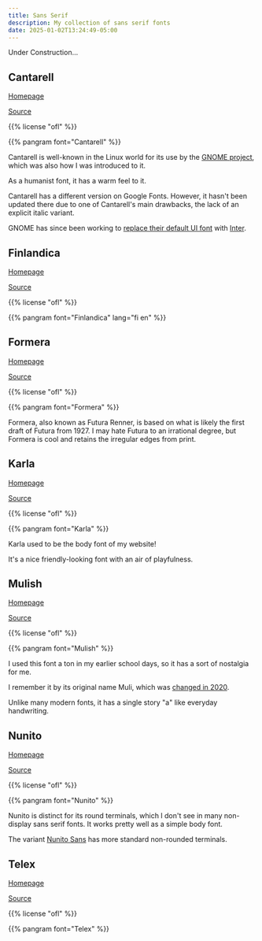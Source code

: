 ```yaml
---
title: Sans Serif
description: My collection of sans serif fonts
date: 2025-01-02T13:24:49-05:00
---
```


Under Construction...

## Cantarell

[Homepage](https://cantarell.gnome.org)

[Source](https://gitlab.gnome.org/GNOME/cantarell-fonts)

{{% license "ofl" %}}

{{% pangram font="Cantarell" %}}

Cantarell is well-known in the Linux world for its use by the [GNOME project](https://www.gnome.org),
which was also how I was introduced to it.

As a humanist font, it has a warm feel to it.

Cantarell has a different version on Google Fonts. However, it hasn't been updated
there due to one of Cantarell's main drawbacks, the lack of an explicit italic variant.

GNOME has since been working to
[replace their default UI font](https://gitlab.gnome.org/Teams/Design/initiatives/-/issues/152)
with [Inter](https://rsms.me/inter).

## Finlandica

[Homepage](https://fonts.google.com/specimen/Finlandica)

[Source](https://github.com/HelsinkiTypeStudio/Finlandica)

{{% license "ofl" %}}

{{% pangram font="Finlandica" lang="fi en" %}}

## Formera

[Homepage](https://noirblancrouge.com/fonts/futura-renner)

[Source](https://github.com/noirblancrouge/Formera)

{{% license "ofl" %}}

{{% pangram font="Formera" %}}

Formera, also known as Futura Renner, is based on what is likely the first draft of
Futura from 1927. I may hate Futura to an irrational degree, but Formera is cool and
retains the irregular edges from print.

## Karla

[Homepage](https://fonts.google.com/specimen/Karla)

[Source](https://github.com/googlefonts/karla)

{{% license "ofl" %}}

{{% pangram font="Karla" %}}

Karla used to be the body font of my website!

It's a nice friendly-looking font with an air of playfulness.

## Mulish

[Homepage](https://fonts.google.com/specimen/Mulish)

[Source](https://github.com/googlefonts/mulish)

{{% license "ofl" %}}

{{% pangram font="Mulish" %}}

I used this font a ton in my earlier school days, so it has a sort of nostalgia for me.

I remember it by its original name Muli, which was 
[changed in 2020](https://github.com/googlefonts/mulish/commit/e268b235f32aa7472c4aa22b59d0854ae5420c97).

Unlike many modern fonts, it has a single story "a" like everyday handwriting.

## Nunito

[Homepage](https://fonts.google.com/specimen/Nunito)

[Source](https://github.com/googlefonts/nunito)

{{% license "ofl" %}}

{{% pangram font="Nunito" %}}

Nunito is distinct for its round terminals, which I don't see in many non-display
sans serif fonts. It works pretty well as a simple body font.

The variant [Nunito Sans](https://fonts.google.com/specimen/Nunito+Sans) has more
standard non-rounded terminals.

## Telex

[Homepage](https://fonts.google.com/specimen/Telex)

[Source](https://github.com/m4rc1e/Telex)

{{% license "ofl" %}}

{{% pangram font="Telex" %}}
